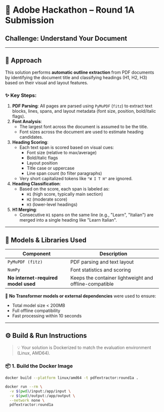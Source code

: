 # 📄 Adobe Hackathon – Round 1A Submission
## Challenge: Understand Your Document

---

## 🚀 Approach

This solution performs **automatic outline extraction** from PDF documents by identifying the document title and classifying headings (H1, H2, H3) based on their visual and layout features.

### ✨ Key Steps:
1. **PDF Parsing**: All pages are parsed using `PyMuPDF` (`fitz`) to extract text blocks, lines, spans, and layout metadata (font size, position, bold/italic flags).
2. **Font Analysis**:
   - The largest font across the document is assumed to be the title.
   - Font sizes across the document are used to estimate heading candidates.
3. **Heading Scoring**:
   - Each text span is scored based on visual cues:
     - Font size (relative to max/average)
     - Bold/italic flags
     - Layout position
     - Title case or uppercase
     - Line span count (to filter paragraphs)
   - Very short capitalized tokens like `"W I T H"` are ignored.
4. **Heading Classification**:
   - Based on the score, each span is labeled as:
     - `H1` (high score, typically main section)
     - `H2` (moderate score)
     - `H3` (lower-level headings)
5. **H1 Merging**:
   - Consecutive `H1` spans on the same line (e.g., "Learn", "Italian") are merged into a single heading like "Learn Italian".

---

## 🧠 Models & Libraries Used

| Component              | Description                        |
|------------------------|------------------------------------|
| `PyMuPDF (fitz)`       | PDF parsing and text layout        |
| `NumPy`                | Font statistics and scoring        |
| **No internet-required model used** | Keeps the container lightweight and offline-compatible |

🛑 **No Transformer models or external dependencies** were used to ensure:
- Total model size < 200MB
- Full offline compatibility
- Fast processing within 10 seconds

---

## ⚙️ Build & Run Instructions

> 💡 Your solution is Dockerized to match the evaluation environment (Linux, AMD64).

### 📦 1. Build the Docker Image

```bash
docker build --platform linux/amd64 -t pdfextractor:round1a .

docker run --rm \
  -v $(pwd)/input:/app/input \
  -v $(pwd)/output:/app/output \
  --network none \
  pdfextractor:round1a
